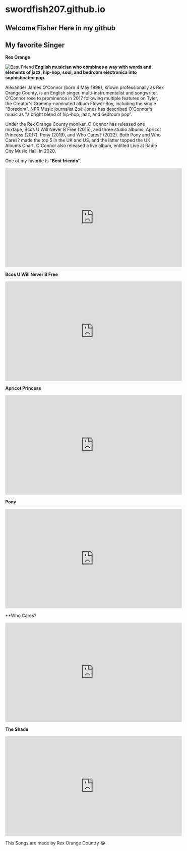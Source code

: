 # swordfish207.github.io
## Welcome Fisher Here in my github
## My favorite Singer

**Rex Orange**

![Best Friend](https://mediad.publicbroadcasting.net/p/shared/npr/styles/x_large/nprshared/202001/776471911.jpg)
**English musician who combines a way with words and elements of jazz, hip-hop, soul, and bedroom electronica into sophisticated pop.**

Alexander James O'Connor (born 4 May 1998), known professionally as Rex Orange County, is an English singer, multi-instrumentalist and songwriter. O'Connor rose to prominence in 2017 following multiple features on Tyler, the Creator's Grammy-nominated album Flower Boy, including the single "Boredom". NPR Music journalist Zoë Jones has described O'Connor's music as "a bright blend of hip-hop, jazz, and bedroom pop”.

Under the Rex Orange County moniker, O'Connor has released one mixtape, Bcos U Will Never B Free (2015), and three studio albums: Apricot Princess (2017), Pony (2019), and Who Cares? (2022). Both Pony and Who Cares? made the top 5 in the UK and US, and the latter topped the UK Albums Chart. O'Connor also released a live album, entitled Live at Radio City Music Hall, in 2020.

One of my favorite Is "**Best friends**".

<iframe width="560" height="315" src="https://www.youtube.com/embed/OqBuXQLR4Y8" title="YouTube video player" frameborder="0" allow="accelerometer; autoplay; clipboard-write; encrypted-media; gyroscope; picture-in-picture" allowfullscreen></iframe>

**Bcos U Will Never B Free**

<iframe width="560" height="315" src="https://www.youtube.com/embed/ftO_TAT9bvg" title="YouTube video player" frameborder="0" allow="accelerometer; autoplay; clipboard-write; encrypted-media; gyroscope; picture-in-picture" allowfullscreen></iframe>

**Apricot Princess**

<iframe width="560" height="315" src="https://www.youtube.com/embed/EDXHYVgPF3k" title="YouTube video player" frameborder="0" allow="accelerometer; autoplay; clipboard-write; encrypted-media; gyroscope; picture-in-picture" allowfullscreen></iframe>

**Pony**

<iframe width="560" height="315" src="https://www.youtube.com/embed/5OrGWGCutxg" title="YouTube video player" frameborder="0" allow="accelerometer; autoplay; clipboard-write; encrypted-media; gyroscope; picture-in-picture" allowfullscreen></iframe>

**Who Cares?

<iframe width="560" height="315" src="https://www.youtube.com/embed/k0mnouEyFuk" title="YouTube video player" frameborder="0" allow="accelerometer; autoplay; clipboard-write; encrypted-media; gyroscope; picture-in-picture" allowfullscreen></iframe>

**The Shade**

<iframe width="560" height="315" src="https://www.youtube.com/embed/XwRlsNpJgD0" title="YouTube video player" frameborder="0" allow="accelerometer; autoplay; clipboard-write; encrypted-media; gyroscope; picture-in-picture" allowfullscreen></iframe>

This Songs are made by Rex Orange Country :joy:
